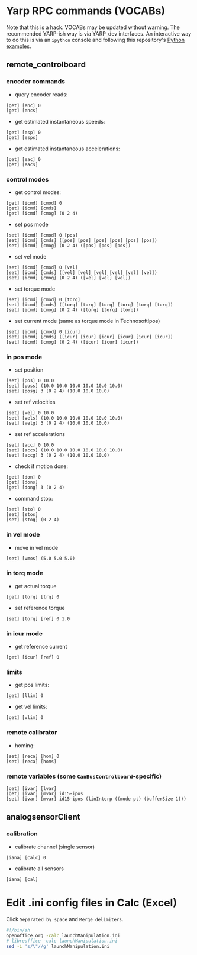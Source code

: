 # Yarp RPC commands (VOCABs)

Note that this is a hack. VOCABs may be updated without warning. The recommended YARP-ish way is via YARP_dev interfaces. An interactive way to do this is via an `ipython` console and following this repository's [Python examples](../examples/python).

## remote_controlboard

### encoder commands
* query encoder reads:
```
[get] [enc] 0
[get] [encs]
```

* get estimated instantaneous speeds:
```
[get] [esp] 0
[get] [esps]
```

* get estimated instantaneous accelerations:
```
[get] [eac] 0
[get] [eacs]
```

### control modes
* get control modes:
```
[get] [icmd] [cmod] 0
[get] [icmd] [cmds]
[get] [icmd] [cmog] (0 2 4)
```

* set pos mode
```
[set] [icmd] [cmod] 0 [pos]
[set] [icmd] [cmds] ([pos] [pos] [pos] [pos] [pos] [pos])
[set] [icmd] [cmog] (0 2 4) ([pos] [pos] [pos])
```

* set vel mode
```
[set] [icmd] [cmod] 0 [vel]
[set] [icmd] [cmds] ([vel] [vel] [vel] [vel] [vel] [vel])
[set] [icmd] [cmog] (0 2 4) ([vel] [vel] [vel])
```

* set torque mode
```
[set] [icmd] [cmod] 0 [torq]
[set] [icmd] [cmds] ([torq] [torq] [torq] [torq] [torq] [torq])
[set] [icmd] [cmog] (0 2 4) ([torq] [torq] [torq])
```

* set current mode (same as torque mode in TechnosoftIpos)
```
[set] [icmd] [cmod] 0 [icur]
[set] [icmd] [cmds] ([icur] [icur] [icur] [icur] [icur] [icur])
[set] [icmd] [cmog] (0 2 4) ([icur] [icur] [icur])
```

### in pos mode
* set position
```
[set] [pos] 0 10.0
[set] [poss] (10.0 10.0 10.0 10.0 10.0 10.0)
[set] [posg] 3 (0 2 4) (10.0 10.0 10.0)
```

* set ref velocities
```
[set] [vel] 0 10.0
[set] [vels] (10.0 10.0 10.0 10.0 10.0 10.0)
[set] [velg] 3 (0 2 4) (10.0 10.0 10.0)
```

* set ref accelerations
```
[set] [acc] 0 10.0
[set] [accs] (10.0 10.0 10.0 10.0 10.0 10.0)
[set] [accg] 3 (0 2 4) (10.0 10.0 10.0)
```

* check if motion done:
```
[get] [don] 0
[get] [dons]
[get] [dong] 3 (0 2 4)
```

* command stop:
```
[set] [sto] 0
[set] [stos]
[set] [stog] (0 2 4)
```

### in vel mode
* move in vel mode
```
[set] [vmos] (5.0 5.0 5.0)
```

### in torq mode
* get actual torque
```
[get] [torq] [trq] 0
```

* set reference torque
```
[set] [torq] [ref] 0 1.0
```

### in icur mode
* get reference current
```
[get] [icur] [ref] 0
```

### limits
* get pos limits:
```
[get] [llim] 0
```

* get vel limits:
```
[get] [vlim] 0
```

### remote calibrator
* homing:
```
[set] [reca] [hom] 0
[set] [reca] [homs]
```

### remote variables (some `CanBusControlboard`-specific)
```
[get] [ivar] [lvar]
[get] [ivar] [mvar] id15-ipos
[set] [ivar] [mvar] id15-ipos (linInterp ((mode pt) (bufferSize 1)))
```

## analogsensorClient

### calibration
* calibrate channel (single sensor)
```
[iana] [calc] 0
```

* calibrate all sensors
```
[iana] [cal]
```


# Edit .ini config files in Calc (Excel)
Click `Separated by space` and `Merge delimiters`.
```bash
#!/bin/sh
openoffice.org -calc launchManipulation.ini
# libreoffice -calc launchManipulation.ini
sed -i 's/\"//g' launchManipulation.ini
```
